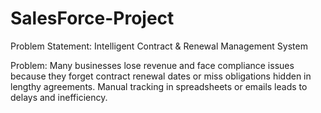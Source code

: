 # SalesForce-Project
Problem Statement: Intelligent Contract & Renewal Management System

Problem: Many businesses lose revenue and face compliance issues because they forget contract renewal dates or miss obligations hidden in lengthy agreements. Manual tracking in spreadsheets or emails leads to delays and inefficiency.

